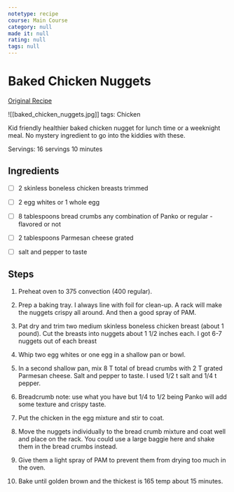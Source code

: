 ```yaml
---
notetype: recipe
course: Main Course
category: null
made it: null
rating: null
tags: null
---
```

# Baked Chicken Nuggets

[Original Recipe](https://www.101cookingfortwo.com/healthy-baked-chicken-nuggets)

![[baked_chicken_nuggets.jpg]]
tags: Chicken

Kid friendly healthier baked chicken nugget for lunch time or a weeknight meal. No mystery ingredient to go into the kiddies with these.

Servings: 16 servings 10 minutes

## Ingredients
- [ ] 2 skinless boneless chicken breasts trimmed- [ ] 2 egg whites or 1 whole egg- [ ] 8 tablespoons bread crumbs any combination of Panko or regular - flavored or not- [ ] 2 tablespoons Parmesan cheese grated- [ ] salt and pepper to taste

## Steps
1) Preheat oven to 375 convection (400 regular).

2) Prep a baking tray. I always line with foil for clean-up. A rack will make the nuggets crispy all around. And then a good spray of PAM.

3) Pat dry and trim two medium skinless boneless chicken breast (about 1 pound). Cut the breasts into nuggets about 1 1/2 inches each. I got 6-7 nuggets out of each breast

4) Whip two egg whites or one egg in a shallow pan or bowl.

5) In a second shallow pan, mix 8 T total of bread crumbs with 2 T grated Parmesan cheese. Salt and pepper to taste. I used 1/2 t salt and 1/4 t pepper.

6) Breadcrumb note: use what you have but 1/4 to 1/2 being Panko will add some texture and crispy taste.

7) Put the chicken in the egg mixture and stir to coat.

8) Move the nuggets individually to the bread crumb mixture and coat well and place on the rack. You could use a large baggie here and shake them in the bread crumbs instead.

9) Give them a light spray of PAM to prevent them from drying too much in the oven.

10) Bake until golden brown and the thickest is 165 temp about 15 minutes.

